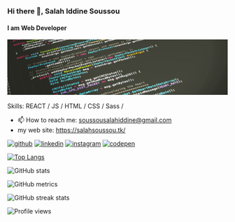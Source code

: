 ### Hi there 👋, Salah Iddine Soussou
#### I am Web Developer
![I am Web Developer](https://github.com/SalahSoussou/public-images/blob/main/baner_img.png?raw=true)


Skills:  REACT / JS / HTML / CSS / Sass / 

- 📫 How to reach me: soussousalahiddine@gmail.com 
- my web site: https://salahsoussou.tk/

[<img src='https://cdn.jsdelivr.net/npm/simple-icons@3.0.1/icons/github.svg' alt='github' height='30'>](https://github.com/SalahSoussou)  [<img src='https://cdn.jsdelivr.net/npm/simple-icons@3.0.1/icons/linkedin.svg' alt='linkedin' height='30'>](https://www.linkedin.com/in/soussou-salah-iddine/)  [<img src='https://cdn.jsdelivr.net/npm/simple-icons@3.0.1/icons/instagram.svg' alt='instagram' height='30'>](https://www.instagram.com/salah_iddine_soussou/)  [<img src='https://cdn.jsdelivr.net/npm/simple-icons@3.0.1/icons/codepen.svg' alt='codepen' height='30'>](https://codepen.io/https://codepen.io/Salah-Soussou)  

[![Top Langs](https://github-readme-stats.vercel.app/api/top-langs/?username=SalahSoussou)](https://github.com/anuraghazra/github-readme-stats)

![GitHub stats](https://github-readme-stats.vercel.app/api?username=SalahSoussou&show_icons=true&count_private=true)  

![GitHub metrics](https://metrics.lecoq.io/SalahSoussou)  

![GitHub streak stats](https://github-readme-streak-stats.herokuapp.com/?user=SalahSoussou)  

![Profile views](https://gpvc.arturio.dev/SalahSoussou)  
